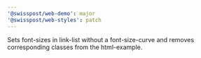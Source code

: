 ```yaml
---
'@swisspost/web-demo': major
'@swisspost/web-styles': patch
---
```


Sets font-sizes in link-list without a font-size-curve and removes corresponding classes from the html-example.
